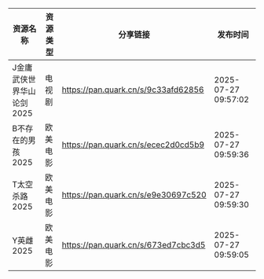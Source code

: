 | 资源名称            | 资源类型 | 分享链接                                | 发布时间                |
| --------------- | ---- | ----------------------------------- | ------------------- |
| J金庸武侠世界华山论剑2025 | 电视剧  | https://pan.quark.cn/s/9c33afd62856 | 2025-07-27 09:57:02 |
| B不存在的男孩2025     | 欧美电影 | https://pan.quark.cn/s/ecec2d0cd5b9 | 2025-07-27 09:59:36 |
| T太空杀路2025       | 欧美电影 | https://pan.quark.cn/s/e9e30697c520 | 2025-07-27 09:59:30 |
| Y英雌2025         | 欧美电影 | https://pan.quark.cn/s/673ed7cbc3d5 | 2025-07-27 09:59:05 |
